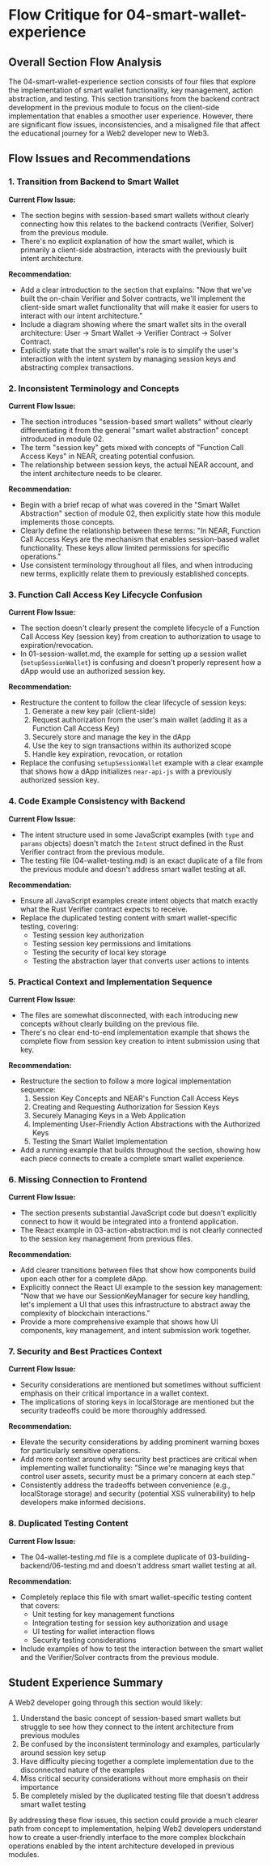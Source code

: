 # Flow Critique for 04-smart-wallet-experience

## Overall Section Flow Analysis

The 04-smart-wallet-experience section consists of four files that explore the implementation of smart wallet functionality, key management, action abstraction, and testing. This section transitions from the backend contract development in the previous module to focus on the client-side implementation that enables a smoother user experience. However, there are significant flow issues, inconsistencies, and a misaligned file that affect the educational journey for a Web2 developer new to Web3.

## Flow Issues and Recommendations

### 1. Transition from Backend to Smart Wallet

**Current Flow Issue:**

- The section begins with session-based smart wallets without clearly connecting how this relates to the backend contracts (Verifier, Solver) from the previous module.
- There's no explicit explanation of how the smart wallet, which is primarily a client-side abstraction, interacts with the previously built intent architecture.

**Recommendation:**

- Add a clear introduction to the section that explains: "Now that we've built the on-chain Verifier and Solver contracts, we'll implement the client-side smart wallet functionality that will make it easier for users to interact with our intent architecture."
- Include a diagram showing where the smart wallet sits in the overall architecture: User → Smart Wallet → Verifier Contract → Solver Contract.
- Explicitly state that the smart wallet's role is to simplify the user's interaction with the intent system by managing session keys and abstracting complex transactions.

### 2. Inconsistent Terminology and Concepts

**Current Flow Issue:**

- The section introduces "session-based smart wallets" without clearly differentiating it from the general "smart wallet abstraction" concept introduced in module 02.
- The term "session key" gets mixed with concepts of "Function Call Access Keys" in NEAR, creating potential confusion.
- The relationship between session keys, the actual NEAR account, and the intent architecture needs to be clearer.

**Recommendation:**

- Begin with a brief recap of what was covered in the "Smart Wallet Abstraction" section of module 02, then explicitly state how this module implements those concepts.
- Clearly define the relationship between these terms: "In NEAR, Function Call Access Keys are the mechanism that enables session-based wallet functionality. These keys allow limited permissions for specific operations."
- Use consistent terminology throughout all files, and when introducing new terms, explicitly relate them to previously established concepts.

### 3. Function Call Access Key Lifecycle Confusion

**Current Flow Issue:**

- The section doesn't clearly present the complete lifecycle of a Function Call Access Key (session key) from creation to authorization to usage to expiration/revocation.
- In 01-session-wallet.md, the example for setting up a session wallet (`setupSessionWallet`) is confusing and doesn't properly represent how a dApp would use an authorized session key.

**Recommendation:**

- Restructure the content to follow the clear lifecycle of session keys:
  1. Generate a new key pair (client-side)
  2. Request authorization from the user's main wallet (adding it as a Function Call Access Key)
  3. Securely store and manage the key in the dApp
  4. Use the key to sign transactions within its authorized scope
  5. Handle key expiration, revocation, or rotation
- Replace the confusing `setupSessionWallet` example with a clear example that shows how a dApp initializes `near-api-js` with a previously authorized session key.

### 4. Code Example Consistency with Backend

**Current Flow Issue:**

- The intent structure used in some JavaScript examples (with `type` and `params` objects) doesn't match the `Intent` struct defined in the Rust Verifier contract from the previous module.
- The testing file (04-wallet-testing.md) is an exact duplicate of a file from the previous module and doesn't address smart wallet testing at all.

**Recommendation:**

- Ensure all JavaScript examples create intent objects that match exactly what the Rust Verifier contract expects to receive.
- Replace the duplicated testing content with smart wallet-specific testing, covering:
  - Testing session key authorization
  - Testing session key permissions and limitations
  - Testing the security of local key storage
  - Testing the abstraction layer that converts user actions to intents

### 5. Practical Context and Implementation Sequence

**Current Flow Issue:**

- The files are somewhat disconnected, with each introducing new concepts without clearly building on the previous file.
- There's no clear end-to-end implementation example that shows the complete flow from session key creation to intent submission using that key.

**Recommendation:**

- Restructure the section to follow a more logical implementation sequence:
  1. Session Key Concepts and NEAR's Function Call Access Keys
  2. Creating and Requesting Authorization for Session Keys
  3. Securely Managing Keys in a Web Application
  4. Implementing User-Friendly Action Abstractions with the Authorized Keys
  5. Testing the Smart Wallet Implementation
- Add a running example that builds throughout the section, showing how each piece connects to create a complete smart wallet experience.

### 6. Missing Connection to Frontend

**Current Flow Issue:**

- The section presents substantial JavaScript code but doesn't explicitly connect to how it would be integrated into a frontend application.
- The React example in 03-action-abstraction.md is not clearly connected to the session key management from previous files.

**Recommendation:**

- Add clearer transitions between files that show how components build upon each other for a complete dApp.
- Explicitly connect the React UI example to the session key management: "Now that we have our SessionKeyManager for secure key handling, let's implement a UI that uses this infrastructure to abstract away the complexity of blockchain interactions."
- Provide a more comprehensive example that shows how UI components, key management, and intent submission work together.

### 7. Security and Best Practices Context

**Current Flow Issue:**

- Security considerations are mentioned but sometimes without sufficient emphasis on their critical importance in a wallet context.
- The implications of storing keys in localStorage are mentioned but the security tradeoffs could be more thoroughly addressed.

**Recommendation:**

- Elevate the security considerations by adding prominent warning boxes for particularly sensitive operations.
- Add more context around why security best practices are critical when implementing wallet functionality: "Since we're managing keys that control user assets, security must be a primary concern at each step."
- Consistently address the tradeoffs between convenience (e.g., localStorage storage) and security (potential XSS vulnerability) to help developers make informed decisions.

### 8. Duplicated Testing Content

**Current Flow Issue:**

- The 04-wallet-testing.md file is a complete duplicate of 03-building-backend/06-testing.md and doesn't address smart wallet testing at all.

**Recommendation:**

- Completely replace this file with smart wallet-specific testing content that covers:
  - Unit testing for key management functions
  - Integration testing for session key authorization and usage
  - UI testing for wallet interaction flows
  - Security testing considerations
- Include examples of how to test the interaction between the smart wallet and the Verifier/Solver contracts from the previous module.

## Student Experience Summary

A Web2 developer going through this section would likely:

1. Understand the basic concept of session-based smart wallets but struggle to see how they connect to the intent architecture from previous modules
2. Be confused by the inconsistent terminology and examples, particularly around session key setup
3. Have difficulty piecing together a complete implementation due to the disconnected nature of the examples
4. Miss critical security considerations without more emphasis on their importance
5. Be completely misled by the duplicated testing file that doesn't address smart wallet testing

By addressing these flow issues, this section could provide a much clearer path from concept to implementation, helping Web2 developers understand how to create a user-friendly interface to the more complex blockchain operations enabled by the intent architecture developed in previous modules.
